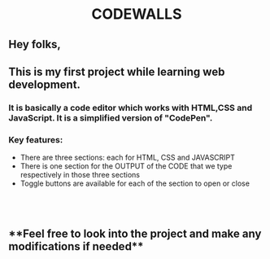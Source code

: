 <h1 align="center">CODEWALLS</h1>

<h2>Hey folks,</h2>
<h2>This is my first project while learning web development.</h2> 
<h3>It is basically a code editor which works with HTML,CSS and JavaScript. It is a simplified version of "CodePen".</h3>
<h3>Key features: </h3>
<ul>
  <li>There are three sections: each for HTML, CSS and JAVASCRIPT</li>
  <li>There is one section for the OUTPUT of the CODE that we type respectively in those three sections</li>
  <li>Toggle buttons are available for each of the section to open or close</li>
</ul>
<br>
<br>
<h2>**Feel free to look into the project and make any modifications if needed**</h2>
